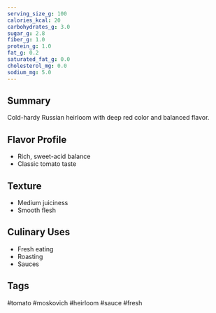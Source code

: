 ```yaml
---
serving_size_g: 100
calories_kcal: 20
carbohydrates_g: 3.0
sugar_g: 2.8
fiber_g: 1.0
protein_g: 1.0
fat_g: 0.2
saturated_fat_g: 0.0
cholesterol_mg: 0.0
sodium_mg: 5.0
---
```


## Summary
Cold-hardy Russian heirloom with deep red color and balanced flavor.

## Flavor Profile
- Rich, sweet-acid balance
- Classic tomato taste

## Texture
- Medium juiciness
- Smooth flesh

## Culinary Uses
- Fresh eating
- Roasting
- Sauces

## Tags
#tomato #moskovich #heirloom #sauce #fresh